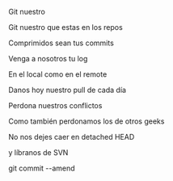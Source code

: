 Git nuestro

Git nuestro que estas en los repos 

Comprimidos sean tus commits

Venga a nosotros tu log

En el local como en el remote

Danos hoy nuestro pull de cada día

Perdona nuestros conflictos

Como también perdonamos los de otros geeks 

No nos dejes caer en detached HEAD

y líbranos de SVN

git commit --amend